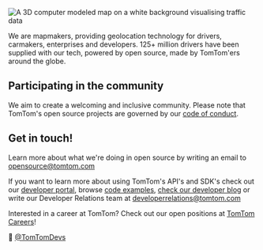 ![A 3D computer modeled map on a white background visualising traffic data ](https://raw.githubusercontent.com/tomtom-international/.github/main/profile/tomtom-banner.jpg)

We are mapmakers, providing geolocation technology for drivers, carmakers, enterprises and developers. 125+ million drivers have been supplied with our tech, powered by open source, made by TomTom'ers around the globe.

## Participating in the community

We aim to create a welcoming and inclusive community. Please note that TomTom's open source projects are governed by our [code of conduct](https://github.com/tomtom-international/.github/blob/main/code-of-conduct.md).

## Get in touch!

Learn more about what we're doing in open source by writing an email to [opensource@tomtom.com](mailto:opensource@tomtom.com)

If you want to learn more about using TomTom's API's and SDK's check out our [developer portal](https://developer.tomtom.com/), browse [code examples](https://github.com/orgs/tomtom-international/teams/developer-relations/repositories), [check our developer blog](https://developer.tomtom.com/blog) or write our Developer Relations team at [developerrelations@tomtom.com](mailto:developerrelations@tomtom.com)

Interested in a career at TomTom? Check out our open positions at [TomTom Careers](https://www.tomtom.com/careers/)!

👋 [@TomTomDevs](https://twitter.com/TomTomDevs)
